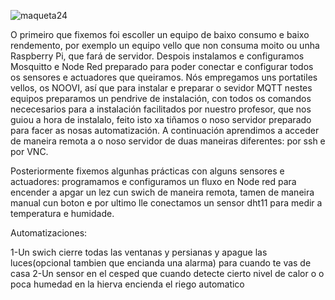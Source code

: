 ![maqueta24](https://github.com/MrTitan1107/Domotica/assets/171036155/52562977-c35a-4f7e-8ea3-6ef1f82257b3)

O primeiro que fixemos foi escoller un equipo de baixo consumo e baixo rendemento, por exemplo un equipo vello que non consuma moito ou unha Raspberry Pi, que fará de servidor. Despois instalamos e configuramos Mosquitto e Node Red preparado para poder conectar e configurar todos os sensores e actuadores que queiramos. Nós empregamos uns portatiles vellos, os NOOVI, así que para instalar e preparar o sevidor MQTT nestes equipos preparamos un pendrive de instalación, con todos os comandos nececesarios para a instalación facilitados por nuestro profesor, que nos guiou a hora de instalalo, feito isto xa tiñamos o noso servidor preparado para facer as nosas automatización. A continuación aprendimos a acceder de maneira remota a o noso servidor de duas maneiras diferentes: por ssh e por VNC. 

Posteriormente fixemos algunhas prácticas con alguns sensores e actuadores: programamos e configuramos un fluxo en Node red para encender a apgar un lez cun swich de maneira remota, tamen de maneira manual cun boton e por ultimo lle conectamos un sensor dht11 para medir a temperatura e humidade.  

Automatizaciones:

1-Un swich cierre todas las ventanas y persianas y apague las luces(opcional tambien que encianda una alarma) para cuando te vas de casa 
2-Un sensor en el cesped que cuando detecte cierto nivel de calor o o poca humedad en la hierva encienda el riego automatico

